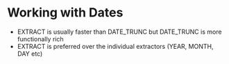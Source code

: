# Working with Dates


- EXTRACT is usually faster than DATE_TRUNC but DATE_TRUNC is more functionally rich
- EXTRACT is preferred over the individual extractors (YEAR, MONTH, DAY etc)